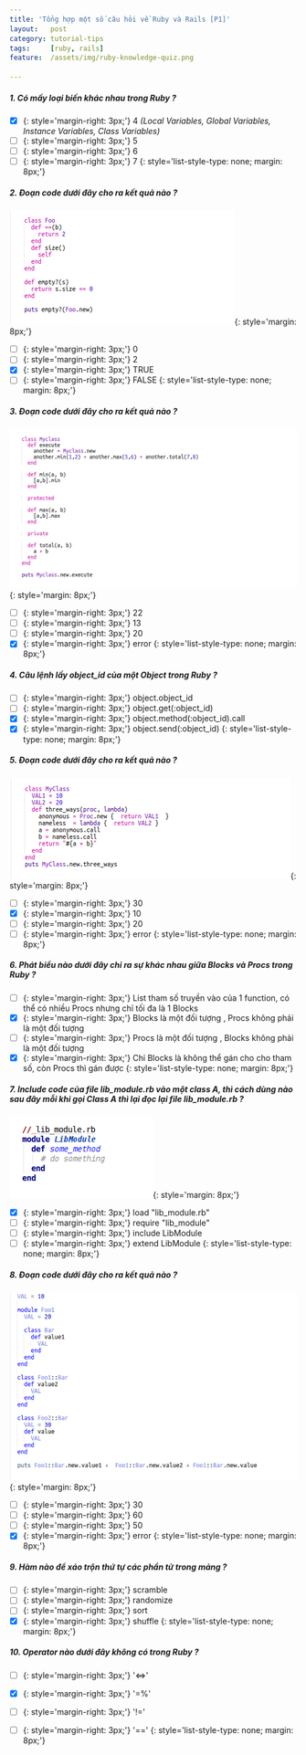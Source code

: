 ```yaml
---
title: 'Tổng hợp một số câu hỏi về Ruby và Rails [P1]'
layout:   post
category: tutorial-tips
tags:     [ruby, rails]
feature:  /assets/img/ruby-knowledge-quiz.png

---
```


##### 1. Có mấy loại biến khác nhau trong Ruby ?
+ [x] {: style='margin-right: 3px;'} 4 *(Local Variables, Global Variables, Instance Variables, Class Variables)*
+ [ ] {: style='margin-right: 3px;'} 5
+ [ ] {: style='margin-right: 3px;'} 6
+ [ ] {: style='margin-right: 3px;'} 7
{: style='list-style-type: none; margin: 8px;'}

<!--more-->
##### 2. Đoạn code dưới đây cho ra kết quả nào ?

![](/assets/img/ruby-knowledge-quiz/q2.png){: style='margin: 8px;'}

+ [ ] {: style='margin-right: 3px;'} 0
+ [ ] {: style='margin-right: 3px;'} 2
+ [x] {: style='margin-right: 3px;'} TRUE
+ [ ] {: style='margin-right: 3px;'} FALSE
{: style='list-style-type: none; margin: 8px;'}

##### 3. Đoạn code dưới đây cho ra kết quả nào ?

![](/assets/img/ruby-knowledge-quiz/q3.png){: style='margin: 8px;'}

+ [ ] {: style='margin-right: 3px;'} 22
+ [ ] {: style='margin-right: 3px;'} 13
+ [ ] {: style='margin-right: 3px;'} 20
+ [x] {: style='margin-right: 3px;'} error
{: style='list-style-type: none; margin: 8px;'}

##### 4. Câu lệnh lấy object_id của một Object trong Ruby ?

+ [ ] {: style='margin-right: 3px;'} object.object_id
+ [ ] {: style='margin-right: 3px;'} object.get(:object_id)
+ [x] {: style='margin-right: 3px;'} object.method(:object_id).call
+ [x] {: style='margin-right: 3px;'} object.send(:object_id)
{: style='list-style-type: none; margin: 8px;'}

##### 5. Đoạn code dưới đây cho ra kết quả nào ?

![](/assets/img/ruby-knowledge-quiz/q5.png){: style='margin: 8px;'}

+ [ ] {: style='margin-right: 3px;'} 30
+ [x] {: style='margin-right: 3px;'} 10
+ [ ] {: style='margin-right: 3px;'} 20
+ [ ] {: style='margin-right: 3px;'} error
{: style='list-style-type: none; margin: 8px;'}

##### 6. Phát biểu nào dưới đây chỉ ra sự khác nhau giữa Blocks và Procs trong Ruby ?

+ [ ] {: style='margin-right: 3px;'} List tham số truyền vào của 1 function, có thể có nhiều Procs nhưng chỉ tối đa là 1 Blocks
+ [x] {: style='margin-right: 3px;'} Blocks là một đối tượng , Procs không phải là một đối tượng
+ [ ] {: style='margin-right: 3px;'} Procs là một đối tượng , Blocks không phải là một đối tượng
+ [x] {: style='margin-right: 3px;'} Chỉ Blocks là không thể gán cho cho tham số, còn Procs thì gán được
{: style='list-style-type: none; margin: 8px;'}

##### 7. Include code của file lib_module.rb vào một class A, thì cách dùng nào sau đây mỗi khi gọi Class A thì lại đọc lại file lib_module.rb ?

![](/assets/img/ruby-knowledge-quiz/q7.png){: style='margin: 8px;'}

+ [x] {: style='margin-right: 3px;'} load "lib_module.rb"
+ [ ] {: style='margin-right: 3px;'} require "lib_module"
+ [ ] {: style='margin-right: 3px;'} include LibModule
+ [ ] {: style='margin-right: 3px;'} extend LibModule
{: style='list-style-type: none; margin: 8px;'}

##### 8. Đoạn code dưới đây cho ra kết quả nào ?

![](/assets/img/ruby-knowledge-quiz/q8.png){: style='margin: 8px;'}

+ [ ] {: style='margin-right: 3px;'} 30
+ [ ] {: style='margin-right: 3px;'} 60
+ [ ] {: style='margin-right: 3px;'} 50
+ [x] {: style='margin-right: 3px;'} error
{: style='list-style-type: none; margin: 8px;'}

##### 9. Hàm nào để xáo trộn thứ tự các phần tử trong mảng ?

+ [ ] {: style='margin-right: 3px;'} scramble
+ [ ] {: style='margin-right: 3px;'} randomize
+ [ ] {: style='margin-right: 3px;'} sort
+ [x] {: style='margin-right: 3px;'} shuffle
{: style='list-style-type: none; margin: 8px;'}

##### 10. Operator nào dưới đây không có trong Ruby ?

+ [ ] {: style='margin-right: 3px;'} '<=>'
+ [x] {: style='margin-right: 3px;'} '=%'
+ [ ] {: style='margin-right: 3px;'} '!='
+ [ ] {: style='margin-right: 3px;'} '=='
{: style='list-style-type: none; margin: 8px;'}





